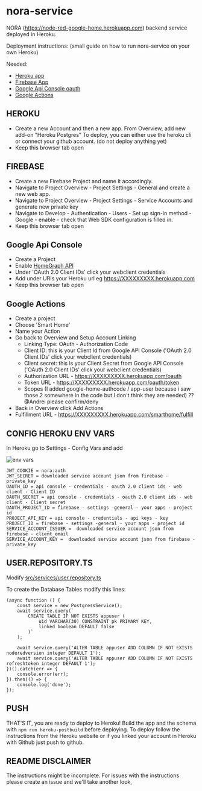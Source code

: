 
# nora-service
NORA (https://node-red-google-home.herokuapp.com) backend service deployed in Heroku.

Deployment instructions: (small guide on how to run nora-service on your own Heroku)

Needed:
 - [Heroku app](https://www.heroku.com/)
 - [Firebase App](https://console.firebase.google.com/)
 - [Google Api Console oauth](https://console.developers.google.com/)
 - [Google Actions](https://console.actions.google.com/)

## HEROKU

- Create a new Account and then a new app. From Overview, add new add-on "Heroku Postgres"
To deploy, you can either use the heroku cli or connect your github account. (do not deploy anything yet)
 - Keep this browser tab open

## FIREBASE

 - Create a new Firebase Project and name it accordingly.
 - Navigate to Project Overview - Project Settings - General and create a new web app.
 - Navigate to Project Overview - Project Settings - Service Accounts and generate new private key
 - Navigate to Develop - Authentication - Users - Set up sign-in method - Google - enable - check that Web SDK configuration is filled in.
 - Keep this browser tab open

## Google Api Console

- Create a Project
- Enable [HomeGraph API](https://console.developers.google.com/apis/api/homegraph.googleapis.com/)
- Under 'OAuth 2.0 Client IDs' click your webclient credentials
- Add under URIs your Heroku url eg https://XXXXXXXXX.herokuapp.com
- Keep this browser tab open

## Google Actions

- Create a project
- Choose 'Smart Home'
- Name your Action
- Go back to Overview and Setup Account Linking 
	- Linking Type: OAuth - Authorization Code
	- Client ID: this is your Client Id from Google API Console ('OAuth 2.0 Client IDs' click your webclient credentials)
	- Client secret: this is your Client Secret from Google API Console ('OAuth 2.0 Client IDs' click your webclient credentials)
	- Authorization URL - https://XXXXXXXXX.herokuapp.com/oauth
	- Token URL - https://XXXXXXXXX.herokuapp.com/oauth/token
	- Scopes (I added google-home-authcode / app-user because i saw those 2 somewhere in the code but I don't think they are needed) ?? @Andrei please confirm/deny
- Back in Overview click Add Actions
- Fulfillment URL - https://XXXXXXXXX.herokuapp.com/smarthome/fulfill


## CONFIG HEROKU ENV VARS

In Heroku go to Settings - Config Vars and add

![env vars](https://user-images.githubusercontent.com/6473183/80377036-5d9f7700-88a3-11ea-8a55-c63bb6442268.png)

    JWT_COOKIE = nora:auth
    JWT_SECRET = downloaded service account json from firebase - private_key
    OAUTH_ID = api console - credentials - oauth 2.0 client ids - web client - Client ID
    OAUTH_SECRET = api console - credentials - oauth 2.0 client ids - web client - Client secret
    OAUTH_PROJECT_ID = firebase - settings -general - your apps - project id
    PROJECT_API_KEY = api console - credentials - api keys - key
    PROJECT_ID = firebase - settings -general - your apps - project id
    SERVICE_ACCOUNT_ISSUER =  downloaded service account json from firebase - client_email
    SERVICE_ACCOUNT_KEY =  downloaded service account json from firebase - private_key

## USER.REPOSITORY.TS
Modify [src/services/user.repository.ts](https://github.com/andrei-tatar/nora-service/blob/master/src/services/user.repository.ts)

To create the Database Tables modify this lines:

    (async function () {
        const service = new PostgressService();
        await service.query(`
            CREATE TABLE IF NOT EXISTS appuser (
                uid VARCHAR(30) CONSTRAINT pk PRIMARY KEY,
                linked boolean DEFAULT false
            )`
        );
    
        await service.query('ALTER TABLE appuser ADD COLUMN IF NOT EXISTS noderedversion integer DEFAULT 1');
    	await service.query('ALTER TABLE appuser ADD COLUMN IF NOT EXISTS refreshtoken integer DEFAULT 1');
    })().catch(err => {
        console.error(err);
    }).then(() => {
        console.log('done');
    });


## PUSH

THAT'S IT, you are ready to deploy to Heroku! 
Build the app and the  schema with `npm run heroku-postbuild` before deploying.
To deploy follow the instructions from the Heroku website or if you linked your account in Heroku with Github just push to github.

## README DISCLAIMER

The instructions might be incomplete. For issues with the instructions please create an issue and we'll take another look,
